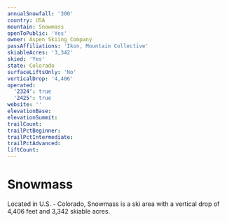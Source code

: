 ```yaml
---
annualSnowfall: '300'
country: USA
mountain: Snowmass
openToPublic: 'Yes'
owner: Aspen Skiing Company
passAffiliations: 'Ikon, Mountain Collective'
skiableAcres: '3,342'
skied: 'Yes'
state: Colorado
surfaceLiftsOnly: 'No'
verticalDrop: '4,406'
operated:
  '2324': true
  '2425': true
website: ''
elevationBase:
elevationSummit:
trailCount:
trailPctBeginner:
trailPctIntermediate:
trailPctAdvanced:
liftCount:
---
```



# Snowmass

Located in U.S. - Colorado, Snowmass is a ski area with a vertical drop of 4,406 feet and 3,342 skiable acres.
